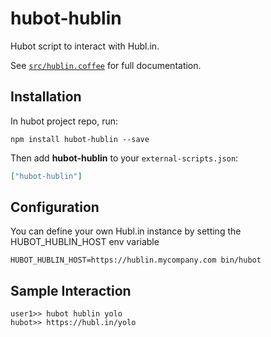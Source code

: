 hubot-hublin
============

Hubot script to interact with Hubl.in.

See [`src/hublin.coffee`](src/hublin.coffee) for full documentation.

Installation
------------

In hubot project repo, run:

`npm install hubot-hublin --save`

Then add **hubot-hublin** to your `external-scripts.json`:

```json
["hubot-hublin"]
```

Configuration
-------------

You can define your own Hubl.in instance by setting the HUBOT_HUBLIN_HOST env variable

```
HUBOT_HUBLIN_HOST=https://hublin.mycompany.com bin/hubot
```

Sample Interaction
------------------

```
user1>> hubot hublin yolo
hubot>> https://hubl.in/yolo
```
